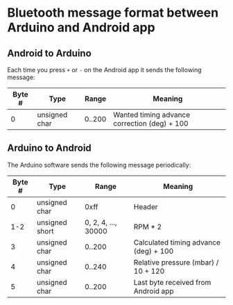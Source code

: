 # Bluetooth message format between Arduino and Android app

## Android to Arduino

Each time you press `+` or `-` on the Android app it sends the following message:

| Byte # | Type          | Range  | Meaning                                      |
| ------ | ------------- | ------ | -------------------------------------------- |
| 0      | unsigned char | 0..200 | Wanted timing advance correction (deg) + 100 |

## Arduino to Android

The Arduino software sends the following message periodically:

| Byte # | Type           | Range               | Meaning                               |
| ------ | -------------- | ------------------- | ------------------------------------- |
| 0      | unsigned char  | 0xff                | Header                                |
| 1-2    | unsigned short | 0, 2, 4, ..., 30000 | RPM * 2                               |
| 3      | unsigned char  | 0..200              | Calculated timing advance (deg) + 100 |
| 4      | unsigned char  | 0..240              | Relative pressure (mbar) / 10 + 120   |
| 5      | unsigned char  | 0..200              | Last byte received from Android app   |
